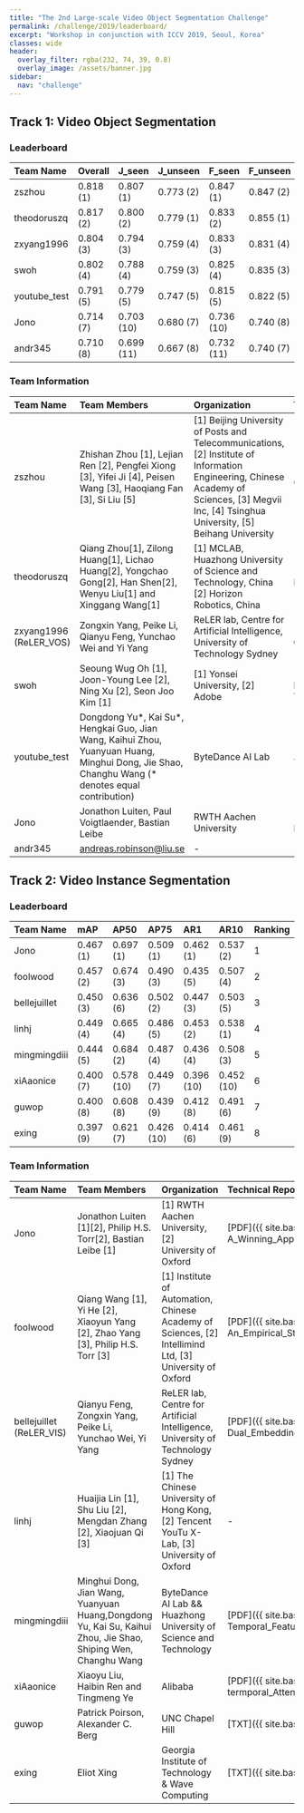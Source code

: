 ```yaml
---
title: "The 2nd Large-scale Video Object Segmentation Challenge"
permalink: /challenge/2019/leaderboard/
excerpt: "Workshop in conjunction with ICCV 2019, Seoul, Korea"
classes: wide
header:
  overlay_filter: rgba(232, 74, 39, 0.8)
  overlay_image: /assets/banner.jpg
sidebar:
  nav: "challenge"
---
```


## Track 1: Video Object Segmentation
### Leaderboard

| Team Name    | Overall   | J_seen     | J_unseen  | F_seen     | F_unseen  | Ranking |
|:-------------|:----------|:-----------|:----------|:-----------|:----------|:--------|
| zszhou       | 0.818 (1) | 0.807 (1)  | 0.773 (2) | 0.847 (1)  | 0.847 (2) | 1       |
| theodoruszq  | 0.817 (2) | 0.800 (2)  | 0.779 (1) | 0.833 (2)  | 0.855 (1) | 2       |
| zxyang1996   | 0.804 (3) | 0.794 (3)  | 0.759 (4) | 0.833 (3)  | 0.831 (4) | 3       |
| swoh         | 0.802 (4) | 0.788 (4)  | 0.759 (3) | 0.825 (4)  | 0.835 (3) | 4       |
| youtube_test | 0.791 (5) | 0.779 (5)  | 0.747 (5) | 0.815 (5)  | 0.822 (5) | 5       |
| Jono         | 0.714 (7) | 0.703 (10) | 0.680 (7) | 0.736 (10) | 0.740 (8) | 6       |
| andr345      | 0.710 (8) | 0.699 (11) | 0.667 (8) | 0.732 (11) | 0.740 (7) | 7       |

### Team Information

| Team Name | Team Members | Organization | Technical Report |
|:-|:-|:-|:-|
| zszhou | Zhishan Zhou [1], Lejian Ren [2], Pengfei Xiong [3], Yifei Ji [4], Peisen Wang [3], Haoqiang Fan [3], Si Liu [5] |	[1] Beijing University of Posts and Telecommunications, [2] Institute of Information Engineering, Chinese Academy of Sciences, [3] Megvii Inc, [4] Tsinghua University, [5] Beihang University | [PDF]({{ site.baseurl }}/assets/challenge/2019/reports/YouTube-VOS-01_Enhanced_Memory_Network_for_Video_Segmentation.pdf) |
| theodoruszq | Qiang Zhou[1], Zilong Huang[1], Lichao Huang[2], Yongchao Gong[2], Han Shen[2], Wenyu Liu[1] and Xinggang Wang[1] | [1] MCLAB, Huazhong University of Science and Technology, China [2] Horizon Robotics, China | [PDF]({{ site.baseurl }}/assets/challenge/2019/reports/YouTube-VOS-02-Motion_Guided_Spatial_Time_Attention_for_Video_Object_Segmentation.pdf) |
| zxyang1996 (ReLER_VOS) | Zongxin Yang, Peike Li, Qianyu Feng, Yunchao Wei and Yi Yang | ReLER lab, Centre for Artificial Intelligence, University of Technology Sydney | [PDF]({{ site.baseurl }}/assets/challenge/2019/reports/YouTube-VOS-03-Going_Deeper_into_Embedding_Learning_for_Video_Object_Segmentation.pdf) |
| swoh | Seoung Wug Oh [1], Joon-Young Lee [2], Ning Xu [2], Seon Joo Kim [1] | [1] Yonsei University, [2] Adobe | [PDF]({{ site.baseurl }}/assets/challenge/2019/reports/YouTube-VOS-04-ICCV2019-Video_Object_Segmentation_using_Space-Time_Memory_Networks.pdf) |
| youtube_test | Dongdong Yu*, Kai Su*, Hengkai Guo, Jian Wang, Kaihui Zhou, Yuanyuan Huang, Minghui Dong, Jie Shao, Changhu Wang (* denotes equal contribution) | ByteDance AI Lab | [PDF]({{ site.baseurl }}/assets/challenge/2019/reports/YouTube-VOS-05-Towards_Good_Practices_for_Video_Object_Segmentation.pdf) |
| Jono         | Jonathon Luiten, Paul Voigtlaender, Bastian Leibe | RWTH Aachen University | [PDF]({{ site.baseurl }}/assets/challenge/2019/reports/YouTube-VOS-06-Exploring_the_Combination_of_PReMVOS_BoLTVOS_UnOVOST.pdf) |
| andr345      | andreas.robinson@liu.se | - | - |


## Track 2: Video Instance Segmentation
### Leaderboard

| Team Name    | mAP       | AP50       | AP75       | AR1        | AR10       | Ranking |
|:-------------|:----------|:-----------|:-----------|:-----------|:-----------|---------|
| Jono         | 0.467 (1) | 0.697 (1)  | 0.509 (1)  | 0.462 (1)  | 0.537 (2)  | 1       |
| foolwood     | 0.457 (2) | 0.674 (3)  | 0.490 (3)  | 0.435 (5)  | 0.507 (4)  | 2       |
| bellejuillet | 0.450 (3) | 0.636 (6)  | 0.502 (2)  | 0.447 (3)  | 0.503 (5)  | 3       |
| linhj        | 0.449 (4) | 0.665 (4)  | 0.486 (5)  | 0.453 (2)  | 0.538 (1)  | 4       |
| mingmingdiii | 0.444 (5) | 0.684 (2)  | 0.487 (4)  | 0.436 (4)  | 0.508 (3)  | 5       |
| xiAaonice    | 0.400 (7) | 0.578 (10) | 0.449 (7)  | 0.396 (10) | 0.452 (10) | 6       |
| guwop        | 0.400 (8) | 0.608 (8)  | 0.439 (9)  | 0.412 (8)  | 0.491 (6)  | 7       |
| exing        | 0.397 (9) | 0.621 (7)  | 0.426 (10) | 0.414 (6)  | 0.461 (9)  | 8       |

### Team Information

| Team Name | Team Members | Organization | Technical Report |
|:-|:-|:-|:-|
| Jono | Jonathon Luiten [1][2], Philip H.S. Torr[2], Bastian Leibe [1] | [1] RWTH Aachen University, [2] University of Oxford | [PDF]({{ site.baseurl }}/assets/challenge/2019/reports/YouTube-VOS-07-A_Winning_Approach_for_Combined_Detection_Segmentation_Classification_Tracking.pdf) |
| foolwood | Qiang Wang [1], Yi He [2], Xiaoyun Yang [2], Zhao Yang [3], Philip H.S. Torr [3] | [1] Institute of Automation, Chinese Academy of Sciences, [2] Intellimind Ltd, [3] University of Oxford | [PDF]({{ site.baseurl }}/assets/challenge/2019/reports/YouTube-VOS-08-An_Empirical_Study_of_Detection-Based_Video_Instance_Segmentation.pdf) |
| bellejuillet (ReLER_VIS) | Qianyu Feng, Zongxin Yang, Peike Li, Yunchao Wei, Yi Yang | ReLER lab, Centre for Artificial Intelligence, University of Technology Sydney | [PDF]({{ site.baseurl }}/assets/challenge/2019/reports/YouTube-VOS-09-Dual_Embedding_Learning_for_Video_Instance_Segmentation.pdf) |
| linhj | Huaijia Lin [1], Shu Liu [2], Mengdan Zhang [2], Xiaojuan Qi [3] | [1] The Chinese University of Hong Kong, [2] Tencent YouTu X-Lab, [3] University of Oxford | - |
| mingmingdiii | Minghui Dong, Jian Wang, Yuanyuan Huang,Dongdong Yu, Kai Su, Kaihui Zhou, Jie Shao, Shiping Wen, Changhu Wang | ByteDance AI Lab && Huazhong University of Science and Technology | [PDF]({{ site.baseurl }}/assets/challenge/2019/reports/YouTube-VOS-11-Temporal_Feature_Augmented_Network_for_Video_Instance_Segmentation.pdf) |
| xiAaonice | Xiaoyu Liu, Haibin Ren and Tingmeng Ye | Alibaba | [PDF]({{ site.baseurl }}/assets/challenge/2019/reports/YouTube-VOS-12-Spatio-termporal_Attention_Network_for_Video_Instance_Segmentation.pdf) |
| guwop | Patrick Poirson, Alexander C. Berg | UNC Chapel Hill | [TXT]({{ site.baseurl }}/assets/challenge/2019/reports/guwop.txt) |
| exing | Eliot Xing | Georgia Institute of Technology & Wave Computing | [TXT]({{ site.baseurl }}/assets/challenge/2019/reports/EliotXing.txt) |
